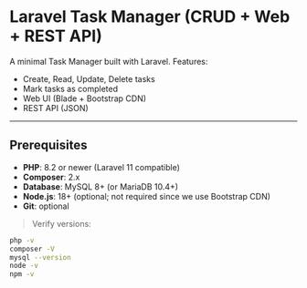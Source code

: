 # Laravel Task Manager (CRUD + Web + REST API)

A minimal Task Manager built with Laravel. Features:
- Create, Read, Update, Delete tasks
- Mark tasks as completed
- Web UI (Blade + Bootstrap CDN)
- REST API (JSON)

---

## Prerequisites

- **PHP**: 8.2 or newer (Laravel 11 compatible)
- **Composer**: 2.x
- **Database**: MySQL 8+ (or MariaDB 10.4+)
- **Node.js**: 18+ (optional; not required since we use Bootstrap CDN)
- **Git**: optional

> Verify versions:
```bash
php -v
composer -V
mysql --version
node -v
npm -v
